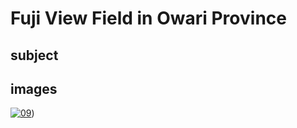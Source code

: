 # Fuji View Field in Owari Province

## subject

## images

[![09](https://upload.wikimedia.org/wikipedia/commons/thumb/e/e5/Fujimi_Fuji_view_field_in_the_Owari_province.jpg/290px-Fujimi_Fuji_view_field_in_the_Owari_province.jpg)](https://en.wikipedia.org/wiki/File:Fujimi_Fuji_view_field_in_the_Owari_province.jpg))

